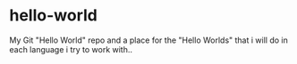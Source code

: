 # hello-world
My Git "Hello World" repo and a place for the "Hello Worlds" that i will do in each language i try to work with..
